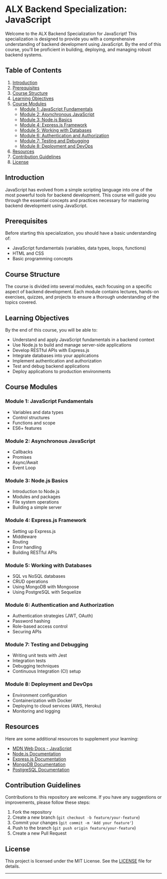 # ALX Backend Specialization: JavaScript

Welcome to the ALX Backend Specialization for JavaScript! This specialization is designed to provide you with a comprehensive understanding of backend development using JavaScript. By the end of this course, you'll be proficient in building, deploying, and managing robust backend systems.

## Table of Contents

1. [Introduction](#introduction)
2. [Prerequisites](#prerequisites)
3. [Course Structure](#course-structure)
4. [Learning Objectives](#learning-objectives)
5. [Course Modules](#course-modules)
    - [Module 1: JavaScript Fundamentals](#module-1-javascript-fundamentals)
    - [Module 2: Asynchronous JavaScript](#module-2-asynchronous-javascript)
    - [Module 3: Node.js Basics](#module-3-nodejs-basics)
    - [Module 4: Express.js Framework](#module-4-expressjs-framework)
    - [Module 5: Working with Databases](#module-5-working-with-databases)
    - [Module 6: Authentication and Authorization](#module-6-authentication-and-authorization)
    - [Module 7: Testing and Debugging](#module-7-testing-and-debugging)
    - [Module 8: Deployment and DevOps](#module-8-deployment-and-devops)
6. [Resources](#resources)
7. [Contribution Guidelines](#contribution-guidelines)
8. [License](#license)

## Introduction

JavaScript has evolved from a simple scripting language into one of the most powerful tools for backend development. This course will guide you through the essential concepts and practices necessary for mastering backend development using JavaScript.

## Prerequisites

Before starting this specialization, you should have a basic understanding of:
- JavaScript fundamentals (variables, data types, loops, functions)
- HTML and CSS
- Basic programming concepts

## Course Structure

The course is divided into several modules, each focusing on a specific aspect of backend development. Each module contains lectures, hands-on exercises, quizzes, and projects to ensure a thorough understanding of the topics covered.

## Learning Objectives

By the end of this course, you will be able to:
- Understand and apply JavaScript fundamentals in a backend context
- Use Node.js to build and manage server-side applications
- Develop RESTful APIs with Express.js
- Integrate databases into your applications
- Implement authentication and authorization
- Test and debug backend applications
- Deploy applications to production environments

## Course Modules

### Module 1: JavaScript Fundamentals
- Variables and data types
- Control structures
- Functions and scope
- ES6+ features

### Module 2: Asynchronous JavaScript
- Callbacks
- Promises
- Async/Await
- Event Loop

### Module 3: Node.js Basics
- Introduction to Node.js
- Modules and packages
- File system operations
- Building a simple server

### Module 4: Express.js Framework
- Setting up Express.js
- Middleware
- Routing
- Error handling
- Building RESTful APIs

### Module 5: Working with Databases
- SQL vs NoSQL databases
- CRUD operations
- Using MongoDB with Mongoose
- Using PostgreSQL with Sequelize

### Module 6: Authentication and Authorization
- Authentication strategies (JWT, OAuth)
- Password hashing
- Role-based access control
- Securing APIs

### Module 7: Testing and Debugging
- Writing unit tests with Jest
- Integration tests
- Debugging techniques
- Continuous Integration (CI) setup

### Module 8: Deployment and DevOps
- Environment configuration
- Containerization with Docker
- Deploying to cloud services (AWS, Heroku)
- Monitoring and logging

## Resources

Here are some additional resources to supplement your learning:
- [MDN Web Docs - JavaScript](https://developer.mozilla.org/en-US/docs/Web/JavaScript)
- [Node.js Documentation](https://nodejs.org/en/docs/)
- [Express.js Documentation](https://expressjs.com/)
- [MongoDB Documentation](https://docs.mongodb.com/)
- [PostgreSQL Documentation](https://www.postgresql.org/docs/)

## Contribution Guidelines

Contributions to this repository are welcome. If you have any suggestions or improvements, please follow these steps:
1. Fork the repository
2. Create a new branch (`git checkout -b feature/your-feature`)
3. Commit your changes (`git commit -m 'Add your feature'`)
4. Push to the branch (`git push origin feature/your-feature`)
5. Create a new Pull Request

## License

This project is licensed under the MIT License. See the [LICENSE](LICENSE) file for details.

---

